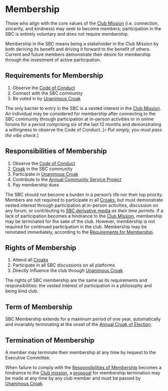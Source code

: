 # Membership

Those who align with the core values of the [Club Mission](mission-statement.md) (i.e. connection, sincerity, and kindness) may seek to become members; participation in the SBC is entirely voluntary and does not require membership.

Membership in the SBC means being a stakeholder in the Club Mission by both deriving its benefit and driving it forward to the benefit of others. Current and future members demonstrate their desire for membership through the investment of active participation.

## Requirements for Membership

1. Observe the [Code of Conduct](code-of-conduct.md)
2. Connect with the SBC community
3. Be voted in by [Unanimous Croak](decision-making-process.md#unanimous-croak)

The only barrier to entry in the SBC is a vested interest in the [Club Mission](mission-statement.md). An individual may be considered for membership after connecting to the SBC community through participation at in-person activities or in online forums for a period comprising six of the last 12 months and demonstrating a willingness to observe the Code of Conduct. \[💀 _Put simply, you must pass the vibe check._]

## Responsibilities of Membership

1. Observe the [Code of Conduct](code-of-conduct.md)
2. [Croak](meetings-and-communication.md) in the SBC community
3. Participate in [Unanimous Croak](decision-making-process.md#unanimous-croak)
4. Contribute to the [Annual Community Service Project](meetings-and-communication.md#annual-community-service-project)
5. Pay membership dues

The SBC should not become a burden in a person’s life nor their top priority. Members are not required to participate in all [Croaks](meetings-and-communication.md#croaks-meetups), but must demonstrate vested interest through participation at in-person activities, discussion on any forum, or contributing to [SBC derivative media](meetings-and-communication.md#derivative-media) _as their time permits_. If a lack of participation becomes a hindrance to the [Club Mission](mission-statement.md), membership may be terminated for the sake of the club. However, membership is not required for continued participation in the club. Membership may be reinstated immediately, according to the [Requirements for Membership](membership-criteria-and-responsibilities.md#requirements-for-membership).

## Rights of Membership

1. Attend all [Croaks](meetings-and-communication.md#croaks-meetups)
2. Participate in all SBC discussions on all platforms
3. Directly influence the club through [Unanimous Croak](decision-making-process.md#unanimous-croak)

The rights of SBC membership are the same as its requirements and responsibilities: the vested interest of participation in a philosophy and being kind club.

## Term of Membership

SBC Membership extends for a maximum period of one year, automatically and invariably terminating at the onset of the [Annual Croak of Election](meetings-and-communication.md#annual-croak-of-election).

## Termination of Membership

A member may terminate their membership at any time by request to the Executive Committee.

When failure to comply with the [Responsibilities of Membership](membership-criteria-and-responsibilities.md#responsibilities-of-membership) becomes a hindrance to the [Club mission](mission-statement.md), a [proposal](decision-making-process.md#proposals) for membership termination may be made at any time by any club member and must be passed by [Unanimous Croak](decision-making-process.md#unanimous-croak).
